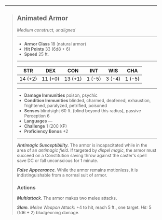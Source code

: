 ___
>## Animated Armor
>*Medium construct, unaligned*
>___
>- **Armor Class** 18 (natural armor)
>- **Hit Points** 33 (6d8 + 6)
>- **Speed** 25 ft.
>___
>|STR|DEX|CON|INT|WIS|CHA|
>|:---:|:---:|:---:|:---:|:---:|:---:|
>|14 (+2)|11 (+0)|13 (+1)|1 (-5)|3 (-4)|1 (-5)|
>___
>- **Damage Immunities** poison, psychic
>- **Condition Immunities** blinded, charmed, deafened, exhaustion, frightened, paralyzed, petrified, poisoned
>- **Senses** blindsight 60 ft. (blind beyond this radius), passive Perception 6
>- **Languages** —
>- **Challenge** 1 (200 XP)
>- **Proficiency Bonus** +2
>___
>***Antimagic Susceptibility.*** The armor is incapacitated while in the area of an *antimagic field*. If targeted by *dispel magic*, the armor must succeed on a Constitution saving throw against the caster's spell save DC or fall unconscious for 1 minute.  
>
>***False Appearance.*** While the armor remains motionless, it is indistinguishable from a normal suit of armor.  
>
>### Actions
>***Multiattack.*** The armor makes two melee attacks.  
>
>***Slam.*** *Melee Weapon Attack:* +4 to hit, reach 5 ft., one target. *Hit:* 5 (1d6 + 2) bludgeoning damage.